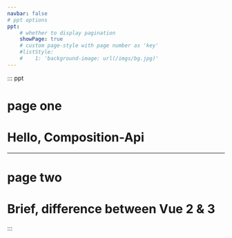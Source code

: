 ```yaml
---
navbar: false
# ppt options
ppt:
    # whether to display pagination
    showPage: true
    # custom page-style with page number as 'key'
    #listStyle:
    #    1: 'background-image: url(/imgs/bg.jpg)'
---
```

::: ppt  
# page one
 
# Hello, Composition-Api

----
# page two

 # Brief, difference between Vue 2 & 3
:::